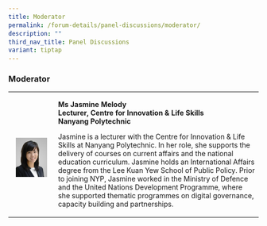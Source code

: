 ```yaml
---
title: Moderator
permalink: /forum-details/panel-discussions/moderator/
description: ""
third_nav_title: Panel Discussions
variant: tiptap
---
```

<h3><strong>Moderator<br></strong></h3>
<table style="minWidth: 50px">
<colgroup>
<col>
<col>
</colgroup>
<tbody>
<tr>
<th rowspan="1" colspan="1">
<p></p>
<div class="isomer-image-wrapper">
<img style="width: 80%;" height="auto" width="100%" alt="" src="/images/PF 2024/Forum Details/jasmine_melody_ong.jpg">
</div>
</th>
<td rowspan="1" colspan="1">
<p><strong>Ms Jasmine Melody</strong>
<br><strong>Lecturer, Centre for Innovation &amp; Life Skills</strong>
<br><strong>Nanyang Polytechnic</strong>
</p>
<p></p>
<p>Jasmine is a lecturer with the Centre for Innovation &amp; Life Skills
at Nanyang Polytechnic. In her role, she supports the delivery of courses
on current affairs and the national education curriculum. Jasmine holds
an International Affairs degree from the Lee Kuan Yew School of Public
Policy. Prior to joining NYP, Jasmine worked in the Ministry of Defence
and the United Nations Development Programme, where she supported thematic
programmes on digital governance, capacity building and partnerships.</p>
<p></p>
</td>
</tr>
</tbody>
</table>
<p></p>
<p></p>